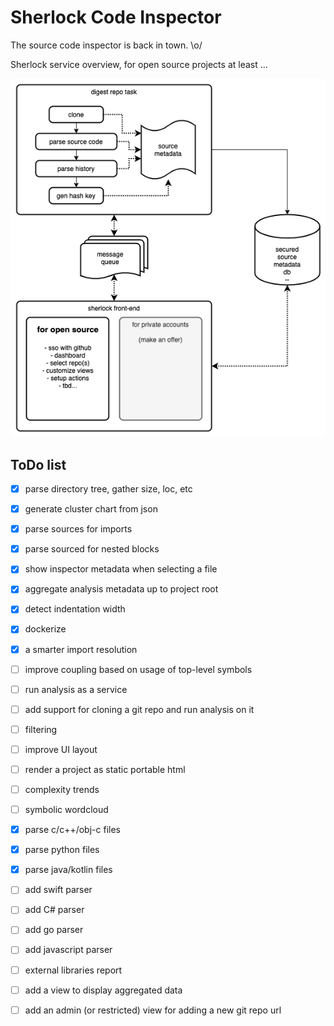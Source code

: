 # Sherlock Code Inspector

The source code inspector is back in town. \o/

Sherlock service overview, for open source projects at least ...

![What is up](./docs/open-sherlock-service.png)



## ToDo list

* [x] parse directory tree, gather size, loc, etc
* [x] generate cluster chart from json
* [x] parse sources for imports
* [x] parse sourced for nested blocks
* [x] show inspector metadata when selecting a file
* [x] aggregate analysis metadata up to project root
* [x] detect indentation width
* [x] dockerize
* [x] a smarter import resolution

* [ ] improve coupling based on usage of top-level symbols
* [ ] run analysis as a service
* [ ] add support for cloning a git repo and run analysis on it
* [ ] filtering

* [ ] improve UI layout
* [ ] render a project as static portable html
* [ ] complexity trends
* [ ] symbolic wordcloud

* [x] parse c/c++/obj-c files
* [x] parse python files
* [x] parse java/kotlin files
* [ ] add swift parser
* [ ] add C# parser
* [ ] add go parser
* [ ] add javascript parser

* [ ] external libraries report

* [ ] add a view to display aggregated data
* [ ] add an admin (or restricted) view for adding a new git repo url
